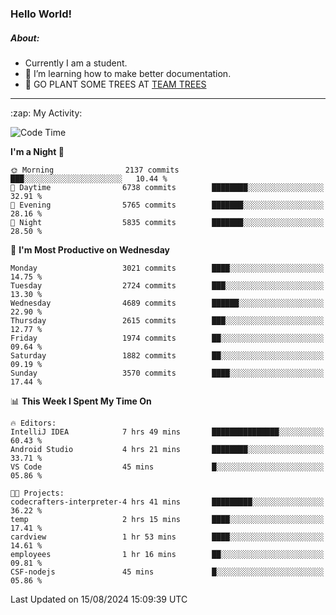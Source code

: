 ### Hello World!

##### About:
- Currently I am a student.
- 🌱 I’m learning how to make better documentation.
- 🌱 GO PLANT SOME TREES AT [TEAM TREES](https://teamtrees.org/)

---
  <summary>:zap: My Activity:</summary>
  
<!--START_SECTION:waka-->
![Code Time](http://img.shields.io/badge/Code%20Time-1%2C408%20hrs%2027%20mins-blue)

**I'm a Night 🦉** 

```text
🌞 Morning                2137 commits        ███░░░░░░░░░░░░░░░░░░░░░░   10.44 % 
🌆 Daytime                6738 commits        ████████░░░░░░░░░░░░░░░░░   32.91 % 
🌃 Evening                5765 commits        ███████░░░░░░░░░░░░░░░░░░   28.16 % 
🌙 Night                  5835 commits        ███████░░░░░░░░░░░░░░░░░░   28.50 % 
```
📅 **I'm Most Productive on Wednesday** 

```text
Monday                   3021 commits        ████░░░░░░░░░░░░░░░░░░░░░   14.75 % 
Tuesday                  2724 commits        ███░░░░░░░░░░░░░░░░░░░░░░   13.30 % 
Wednesday                4689 commits        ██████░░░░░░░░░░░░░░░░░░░   22.90 % 
Thursday                 2615 commits        ███░░░░░░░░░░░░░░░░░░░░░░   12.77 % 
Friday                   1974 commits        ██░░░░░░░░░░░░░░░░░░░░░░░   09.64 % 
Saturday                 1882 commits        ██░░░░░░░░░░░░░░░░░░░░░░░   09.19 % 
Sunday                   3570 commits        ████░░░░░░░░░░░░░░░░░░░░░   17.44 % 
```


📊 **This Week I Spent My Time On** 

```text
🔥 Editors: 
IntelliJ IDEA            7 hrs 49 mins       ███████████████░░░░░░░░░░   60.43 % 
Android Studio           4 hrs 21 mins       ████████░░░░░░░░░░░░░░░░░   33.71 % 
VS Code                  45 mins             █░░░░░░░░░░░░░░░░░░░░░░░░   05.86 % 

🐱‍💻 Projects: 
codecrafters-interpreter-4 hrs 41 mins       █████████░░░░░░░░░░░░░░░░   36.22 % 
temp                     2 hrs 15 mins       ████░░░░░░░░░░░░░░░░░░░░░   17.41 % 
cardview                 1 hr 53 mins        ████░░░░░░░░░░░░░░░░░░░░░   14.61 % 
employees                1 hr 16 mins        ██░░░░░░░░░░░░░░░░░░░░░░░   09.81 % 
CSF-nodejs               45 mins             █░░░░░░░░░░░░░░░░░░░░░░░░   05.86 % 
```


 Last Updated on 15/08/2024 15:09:39 UTC
<!--END_SECTION:waka-->

